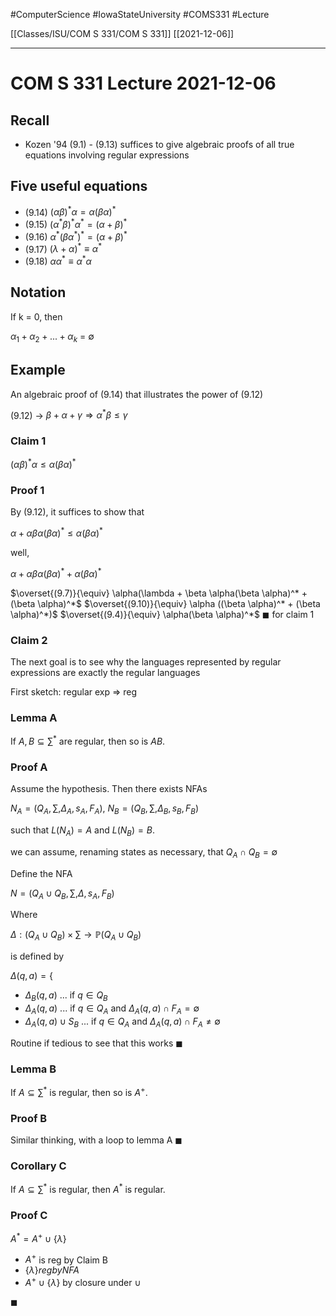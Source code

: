 #ComputerScience  #IowaStateUniversity  #COMS331 
#Lecture

[[Classes/ISU/COM S 331/COM S 331]] [[2021-12-06]]

---

# COM S 331 Lecture 2021-12-06

## Recall

- Kozen '94 (9.1) - (9.13) suffices to give algebraic proofs of all true equations involving regular expressions



## Five useful equations 

- (9.14) $(\alpha \beta)^* \alpha = \alpha(\beta \alpha)^*$
- (9.15) $(\alpha^* \beta)^* \alpha^* = (\alpha + \beta)^*$
- (9.16) $\alpha^*(\beta \alpha^*)^* = (\alpha + \beta)^*$
- (9.17) $(\lambda + \alpha)^* \equiv \alpha^*$
- (9.18) $\alpha \alpha^* \equiv \alpha^* \alpha$


## Notation 

If k = 0, then 

$\alpha_1 + \alpha_2 + ... + \alpha_k$ = $\emptyset$

## Example 

An algebraic proof of (9.14) that illustrates the power of (9.12)

(9.12) -> $\beta + \alpha + \gamma \Rightarrow \alpha^* \beta \leq \gamma$

### Claim 1

$(\alpha \beta)^* \alpha \leq \alpha(\beta \alpha)^*$

### Proof 1

By (9.12), it suffices to show that 

$\alpha + \alpha \beta \alpha(\beta \alpha)^* \leq \alpha(\beta \alpha)^*$

well, 

$\alpha + \alpha \beta \alpha(\beta \alpha)^* + \alpha(\beta \alpha)^*$

$\overset{(9.7)}{\equiv} \alpha(\lambda + \beta \alpha(\beta \alpha)^* + (\beta \alpha)^*$
$\overset{(9.10)}{\equiv} \alpha ((\beta \alpha)^* + (\beta \alpha)^*)$
$\overset{(9.4)}{\equiv} \alpha(\beta \alpha)^*$ $\blacksquare$ for claim 1

### Claim 2 

The next goal is to see why the languages represented by regular expressions are exactly the regular languages 

First sketch: regular exp => reg

### Lemma A

If $A, B \subseteq \sum^*$ are regular, then so is $AB$.

### Proof A 

Assume the hypothesis. Then there exists NFAs 

$N_A = (Q_A, \sum, \Delta_A, s_A, F_A)$,
$N_B = (Q_B, \sum, \Delta_B, s_B, F_B)$

such that $L(N_A) = A$ and $L(N_B)= B$.

we can assume, renaming states as necessary, that $Q_A \cap Q_B = \emptyset$

Define the NFA

$N = (Q_A \cup Q_B, \sum, \Delta, s_A, F_B)$

Where 

$\Delta : (Q_A \cup Q_B) \times \sum \rightarrow \mathbb{P}(Q_A \cup Q_B)$

is defined by 

$\Delta(q, a) =\{$

- $\Delta_B(q,a)$ ... if $q \in Q_B$
- $\Delta_A(q,a)$ ... if $q \in Q_A$ and $\Delta_A (q,a) \cap F_A = \emptyset$
-  $\Delta_A(q,a) \cup S_B$ ...  if $q \in Q_A$ and $\Delta_A(q,a) \cap F_A \not= \emptyset$


Routine if tedious to see that this works $\blacksquare$

### Lemma B

If $A \subseteq \sum^*$ is regular, then so is $A^+$.

### Proof B

Similar thinking, with a loop to lemma A $\blacksquare$

### Corollary C

If $A \subseteq \sum^*$ is regular, then $A^*$ is regular. 

### Proof  C

$A^* = A^+ \cup \{\lambda\}$

- $A^+$ is reg by Claim B
- $\{\lambda\} reg by NFA$
- $A^+ \cup \{\lambda\}$ by closure under $\cup$

$\blacksquare$

